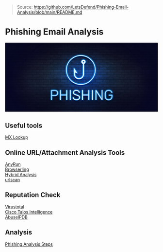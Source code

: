 > Source: https://github.com/LetsDefend/Phishing-Email-Analysis/blob/main/README.md

# Phishing Email Analysis
![phishing](https://github.com/LetsDefend/Phishing-Email-Analysis/blob/main/phishing.jpg)


## Useful tools
[MX Lookup](https://mxtoolbox.com/ "MX Lookup")

## Online URL/Attachment Analysis Tools
[AnyRun](https://app.any.run/ "AnyRun")\
[Browserling](https://www.browserling.com/ "Browserling")\
[Hybrid Analysis](https://www.hybrid-analysis.com/ "Hybrid Analysis")\
[urlscan](https://urlscan.io/ "urlscan")


## Reputation Check
[Virustotal](https://www.virustotal.com/gui/ "Virustotal")\
[Cisco Talos Intelligence](https://talosintelligence.com/ "Cisco Talos Intelligence")\
[AbuseIPDB](https://www.abuseipdb.com/ "AbuseIPDB")

## Analysis
[Phishing Analysis Steps](https://app.letsdefend.io/academy/lesson/Phishing-Attack/ "Phishing Analysis Steps")
